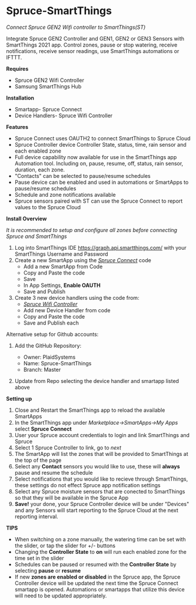 # Spruce-SmartThings
*Connect Spruce GEN2 Wifi controller to SmartThings(ST)*

Integrate Spruce GEN2 Controller and GEN1, GEN2 or GEN3 Sensors with SmartThings 2021 app. Control zones, pause or stop watering, receive notifications, receive sensor readings, use SmartThings automations or IFTTT.

**Requires**
  - Spruce GEN2 Wifi Controller
  - Samsung SmartThings Hub
  
**Installation**
  - Smartapp- Spruce Connect
  - Device Handlers- Spruce Wifi Controller
  
**Features**
  - Spruce Connect uses OAUTH2 to connect SmartThings to Spruce Cloud
  - Spruce Controller device Controller State, status, time, rain sensor and each enabled zone
  - Full device capability now available for use in the SmartThings app Automation tool.  Including on, pause, resume, off, status, rain sensor, duration, each zone.
  - "Contacts" can be selected to pause/resume schedules
  - Pause device can be enabled and used in automations or SmartApps to pause/resume schedules
  - Schedule and zone notifications available
  - Spruce sensors paired with ST can use the Spruce Connect to report values to the Spruce Cloud
  
**Install Overview**

*It is recommended to setup and configure all zones before connecting Spruce and SmartThings*
  1. Log into SmartThings IDE https://graph.api.smartthings.com/ with your SmartThings Username and Password
  2. Create a new SmartApp using the [*Spruce Connect*](https://raw.githubusercontent.com/PlaidSystems/Spruce-SmartThings/master/smartapps/plaidsystems/spruce-connect.src/spruce-connect.groovy) code
      - Add a new SmartApp from Code
      - Copy and Paste the code
      - Save
      - In App Settings, **Enable OAUTH**
      - Save and Publish
  3. Create 3 new device handlers using the code from:
      - [*Spruce Wifi Controller*](https://raw.githubusercontent.com/PlaidSystems/Spruce-SmartThings/master/devicetypes/plaidsystems/spruce-wifi-controller.src/spruce-wifi-controller.groovy)
      - Add new Device Handler from code
      - Copy and Paste the code
      - Save and Publish each

Alternative setup for Github accounts:
  
  1. Add the GitHub Repository:
      - Owner: PlaidSystems
      - Name: Spruce-SmartThings
      - Branch: Master
      
  2. Update from Repo selecting the device handler and smartapp listed above
      
**Setting up**

  1. Close and Restart the SmartThings app to reload the available SmartApps 
  2. In the SmartThings app under *Marketplace->SmartApps->My Apps* select **Spruce Connect**
  3. User your Spruce account credentials to login and link SmartThings and Spruce
  4. Select 1 Spruce Controller to link, go to *next*
  5. The SmartApp will list the zones that will be provided to SmartThings at the top of the page
  6. Select any **Contact** sensors you would like to use, these will **always** pause and resume the schedule
  7. Select notifications that you would like to recieve through SmartThings, these settings do not effect Spruce app notification settings 
  8. Select any Spruce moisture sensors that are conected to SmartThings so that they will be available in the Spruce App
  9. **Save!** your done, your Spruce Controller device will be under "Devices" and any Sensors will start reporting to the Spruce Cloud at the next reporting interval.
  
  **TIPS**  
  - When switching on a zone manually, the watering time can be set with the slider, or tap the slider for +/- buttons
  - Changing the **Controller State** to **on** will run each enabled zone for the time set in the slider
  - Schedules can be paused or resumed with the **Controller State** by selecting **pause** or **resume**
  - If new **zones are enabled or disabled** in the Spruce app, the Spruce Controller device will be updated the next time the Spruce Connect smartapp is opened.  Automations or smartapps that utilize this device will need to be updated appropriately.
  
